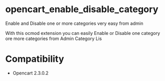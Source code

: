 # opencart_enable_disable_category
Enable and Disable one or more categories very easy from admin

With this ocmod extension you can easily Enable or Disable one category ore more categories from Admin Category Lis

# Compatibility
- Opencart 2.3.0.2
